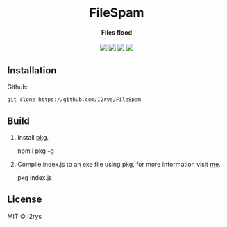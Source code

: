 
<h1 align="center">FileSpam</h1>
<h4 align="center">Files flood</h4>
<p align="center">
	<a href="https://github.com/I2rys/FileSpam/blob/main/LICENSE"><img src="https://img.shields.io/github/license/I2rys/FileSpam?style=flat-square"></img></a>
	<a href="https://github.com/I2rys/FileSpam"><img src="https://bettercodehub.com/edge/badge/I2rys/FileSpam?branch=main"></a>
	<a href="https://github.com/I2rys/FileSpam/issues"><img src="https://img.shields.io/github/issues/I2rys/FileSpam.svg"></img></a>
	<a href="https://nodejs.org/"><img src="https://img.shields.io/badge/-Nodejs-green?style=flat-square&logo=Node.js"></img></a>
</p>


## Installation
Github:

    git clone https://github.com/I2rys/FileSpam

## Build
 1. Install [pkg](https://www.npmjs.com/package/pkg).
 

    npm i pkg -g

 2. Compile index.js to an exe file using pkg, for more information visit [me](https://www.npmjs.com/package/pkg).

    pkg index.js


## License
MIT © I2rys
